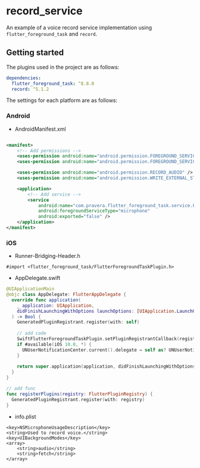 # record_service

An example of a voice record service implementation using `flutter_foreground_task` and `record`.

## Getting started

The plugins used in the project are as follows:

```yaml
dependencies:
  flutter_foreground_task: ^8.8.0
  record: ^5.1.2
```

The settings for each platform are as follows:

### Android

* AndroidManifest.xml

```xml

<manifest>
    <!-- Add permissions -->
    <uses-permission android:name="android.permission.FOREGROUND_SERVICE" />
    <uses-permission android:name="android.permission.FOREGROUND_SERVICE_MICROPHONE" />

    <uses-permission android:name="android.permission.RECORD_AUDIO" />
    <uses-permission android:name="android.permission.WRITE_EXTERNAL_STORAGE" />

    <application>
        <!-- Add service -->
        <service
            android:name="com.pravera.flutter_foreground_task.service.ForegroundService"
            android:foregroundServiceType="microphone"
            android:exported="false" />
    </application>
</manifest>
```

### iOS

* Runner-Bridging-Header.h

```text
#import <flutter_foreground_task/FlutterForegroundTaskPlugin.h>
```

* AppDelegate.swift

```swift
@UIApplicationMain
@objc class AppDelegate: FlutterAppDelegate {
  override func application(
    _ application: UIApplication,
    didFinishLaunchingWithOptions launchOptions: [UIApplication.LaunchOptionsKey: Any]?
  ) -> Bool {
    GeneratedPluginRegistrant.register(with: self)
    
    // add code
    SwiftFlutterForegroundTaskPlugin.setPluginRegistrantCallback(registerPlugins)
    if #available(iOS 10.0, *) {
      UNUserNotificationCenter.current().delegate = self as? UNUserNotificationCenterDelegate
    }
    
    return super.application(application, didFinishLaunchingWithOptions: launchOptions)
  }
}

// add func
func registerPlugins(registry: FlutterPluginRegistry) {
  GeneratedPluginRegistrant.register(with: registry)
}
```

* info.plist

```text
<key>NSMicrophoneUsageDescription</key>
<string>Used to record voice.</string>
<key>UIBackgroundModes</key>
<array>
    <string>audio</string>
    <string>fetch</string>
</array>
```
